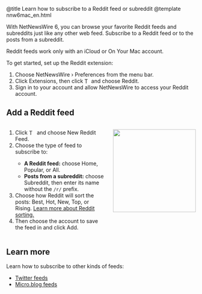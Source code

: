 @title Learn how to subscribe to a Reddit feed or subreddit
@template nnw6mac_en.html

With NetNewsWire 6, you can browse your favorite Reddit feeds and subreddits just like any other web feed. Subscribe to a Reddit feed or to the posts from a subreddit.

Reddit feeds work only with an iCloud or On Your Mac account.

To get started, set up the Reddit extension:

1. Choose NetNewsWire › Preferences from the menu bar.
2. Click Extensions, then click <img style="height: 1em; vertical-align: -0.1em;" src="../../../images/mac-icon_plus.png" alt="The plus button"> and choose Reddit.
3. Sign in to your account and allow NetNewsWire to access your Reddit account.


Add a Reddit feed
-----------------

<div class="columns">
<div class="column-left">
	<ol>
		<li>Click <img style="height: 1.2em; vertical-align: -0.25em;" src="../../../images/mac-icon_plus_toolbar.png" alt="The plus button"> and choose New Reddit Feed.</li>
		<li>Choose the type of feed to subscribe to:</li>
			<ul>
				<li><strong>A Reddit feed:</strong> choose Home, Popular, or All.</li>
				<li><strong>Posts from a subreddit:</strong> choose Subreddit, then enter its name without the <code>/r/</code> prefix.</li>
			</ul>
		<li>Choose how Reddit will sort the posts: Best, Hot, New, Top, or Rising. <a href="https://www.reddit.com/r/TheoryOfReddit/comments/1y8rst/">Learn more about Reddit sorting.</a></li>
		<li>Then choose the account to save the feed in and click Add.</li>
	</ol>
</div>

<div class="column-right">
	<p><img class="round shadow" src="../../../images/mac-en-add_reddit_feed.png" width="220" alt="" /></p>
</div>
</div>


Learn more
----------

Learn how to subscribe to other kinds of feeds:

* [Twitter feeds](twitter-feeds)
* [Micro.blog feeds](twitter-feeds)

